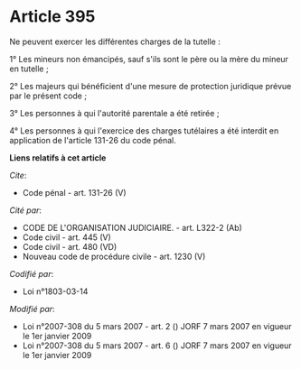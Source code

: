 # Article 395

Ne peuvent exercer les différentes charges de la tutelle : 

1° Les mineurs non émancipés, sauf s'ils sont le père ou la mère du mineur en tutelle ; 

2° Les majeurs qui bénéficient d'une mesure de protection juridique prévue par le présent code ; 

3° Les personnes à qui l'autorité parentale a été retirée ; 

4° Les personnes à qui l'exercice des charges tutélaires a été interdit en application de l'article 131-26 du code pénal.

**Liens relatifs à cet article**

_Cite_:

  - Code pénal - art. 131-26 (V)

_Cité par_:

  - CODE DE L'ORGANISATION JUDICIAIRE. - art. L322-2 (Ab)
  - Code civil - art. 445 (V)
  - Code civil - art. 480 (VD)
  - Nouveau code de procédure civile - art. 1230 (V)

_Codifié par_:

  - Loi n°1803-03-14

_Modifié par_:

  - Loi n°2007-308 du 5 mars 2007 - art. 2 () JORF 7 mars 2007 en vigueur le 1er janvier 2009
  - Loi n°2007-308 du 5 mars 2007 - art. 6 () JORF 7 mars 2007 en vigueur le 1er janvier 2009
